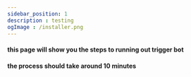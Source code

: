 ```yaml
---
sidebar_position: 1
description : testing
ogImage : /installer.png
---
```



#### this page will show you the steps to running out trigger bot 

#### the process should take around 10 minutes
